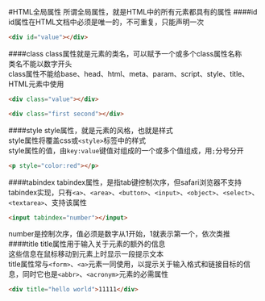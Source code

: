 #HTML全局属性
所谓全局属性，就是HTML中的所有元素都具有的属性
####id
id属性在HTML文档中必须是唯一的，不可重复，只能声明一次    
```html
<div id="value"></div>
```
####class
class属性就是元素的类名，可以赋予一个或多个class属性名称           
类名不能以数字开头           
class属性不能给base、head、html、meta、param、script、style、title、HTML元素中使用           
```html
<div class="value"></div>
```
```html
<div class="first second"></div>
```
####style
style属性，就是元素的风格，也就是样式          
style属性将覆盖css或`<style>`标签中的样式        
style属性的值，由`key:value`键值对组成的一个或多个值组成，用`;`分号分开     
```html
<p style="color:red"></p>
```
####tabindex
tabindex属性，是指tab键控制次序，但safari浏览器不支持      
tabindex实现，只有`<a>`、`<area>`、`<button>`、`<input>`、`<object>`、`<select>`、`<textarea>`、支持该属性             
```html
<input tabindex="number"></input>  
```
number是控制次序，值必须是数字从1开始，1就表示第一个，依次类推      
####title
title属性用于输入关于元素的额外的信息      
这些信息在鼠标移动到元素上时显示一段提示文本     
title属性常与`<form>`、`<a>`元素一同使用，以提示关于输入格式和链接目标的信息，同时它也是`<abbr>`、`<acronym>`元素的必需属性       
```html
<div title="hello world">11111</div> 
```

